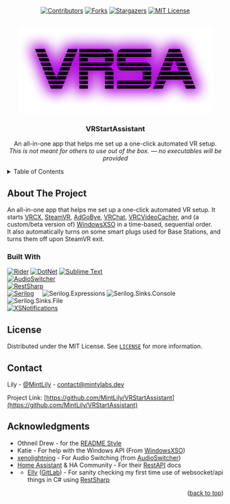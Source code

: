 <a name="readme-top"></a>

<div align="center">

[![Contributors][contributors-shield]][contributors-url]
[![Forks][forks-shield]][forks-url]
[![Stargazers][stars-shield]][stars-url]
[![MIT License][license-shield]][license-url]
<!-- [![Issues][issues-shield]][issues-url] -->

</div>



<br />
<div align="center">
  <a href="https://github.com/Minty-Labs/WindowsXSO">
    <img src="Resources/banner.png" alt="Banner Logo" height="200">
  </a>

  <h3 align="center">VRStartAssistant</h3>

  <p align="center">
    An all-in-one app that helps me set up a one-click automated VR setup.<br />
    <i>This is not meant for others to use out of the box. &mdash; no executables will be provided</i>
    <br />
  </p>
</div>



<!-- TABLE OF CONTENTS -->
<details>
  <summary>Table of Contents</summary>
  <ol>
    <li>
      <a href="#about-the-project">About The Project</a>
      <ul>
        <li><a href="#built-with">Built With</a></li>
      </ul>
    </li>
    <li><a href="#license">License</a></li>
    <li><a href="#contact">Contact</a></li>
    <li><a href="#acknowledgments">Acknowledgments</a></li>
  </ol>
</details>



<!-- ABOUT THE PROJECT -->
## About The Project

An all-in-one app that helps me set up a one-click automated VR setup. It starts [VRCX](https://github.com/vrcx-team/VRCX), [SteamVR](https://store.steampowered.com/app/250820/SteamVR/), [AdGoBye](https://github.com/AdGoBye/AdGoBye), [VRChat](https://hello.vrchat.com/), [VRCVideoCacher](https://git.ellyvr.dev/Elly/VRCVideoCacher), and (a custom/beta version of) [WindowsXSO][WindowsXSOUrl] in a time-based, sequential order.
<br>
It also automatically turns on some smart plugs used for Base Stations, and turns them off upon SteamVR exit.

### Built With

[![Rider][Rider]][RiderUrl] [![DotNet][CSharp]][DotNetUrl] [![Sublime Text][Sublime]][SublimeUrl]<br>
[![AudioSwitcher][AudioSwitcher]][AudioSwitcherUrl]<br>
[![RestSharp][RestSharp]][RestSharpUrl]<br>
[![Serilog][Serilog]][SerilogUrl] &nbsp;&nbsp;&nbsp; ![Serilog.Expressions] ![Serilog.Sinks.Console] ![Serilog.Sinks.File]<br>
[![XSNotifications][XSNotifications]][XSNotificationsUrl]

<!-- LICENSE -->
## License

Distributed under the MIT License. See [`LICENSE`][license-url] for more information.

<!-- CONTACT -->
## Contact

Lily - [@MintLiIy](https://x.com/MintLiIy) - contact@mintylabs.dev

Project Link: [https://github.com/MintLily/VRStartAssistant](https://github.com/MintLily/VRStartAssistant)

<!-- ACKNOWLEDGMENTS -->
## Acknowledgments

* Othneil Drew - for the [README Style](https://github.com/othneildrew/Best-README-Template)
* Katie - For help with the Windows API (From [WindowsXSO][WindowsXSOUrl])
* [xenolightning](https://github.com/xenolightning) - For Audio Switching (from [AudioSwitcher](https://github.com/xenolightning/AudioSwitcher))
* [Home Assistant](https://www.home-assistant.io/) & HA Community - For their [RestAPI](https://developers.home-assistant.io/docs/api/rest/) docs
* * [Elly](https://github.com/Ellyvr) ([GitLab](https://git.ellyvr.dev/Elly)) - For sanity checking my first time use of websocket/api things in C# using [RestSharp](https://restsharp.dev/)

<p align="right">(<a href="#readme-top">back to top</a>)</p>



<!-- MARKDOWN LINKS & IMAGES -->
[contributors-shield]: https://img.shields.io/github/contributors/MintLily/VRStartAssistant.svg?style=for-the-badge
[contributors-url]: https://github.com/MintLily/VRStartAssistant/graphs/contributors
[forks-shield]: https://img.shields.io/github/forks/MintLily/VRStartAssistant.svg?style=for-the-badge
[forks-url]: https://github.com/MintLily/VRStartAssistant/network/members
[stars-shield]: https://img.shields.io/github/stars/MintLily/VRStartAssistant.svg?style=for-the-badge
[stars-url]: https://github.com/MintLily/VRStartAssistant/stargazers
[issues-shield]: https://img.shields.io/github/issues/MintLily/VRStartAssistant.svg?style=for-the-badge
[issues-url]: https://github.com/MintLily/VRStartAssistant/issues
[license-shield]: https://img.shields.io/github/license/MintLily/VRStartAssistant.svg?style=for-the-badge
[license-url]: https://github.com/MintLily/VRStartAssistant/blob/main/LICENSE
[releases-url]: https://github.com/MintLily/VRStartAssistant/releases

[Rider]: https://img.shields.io/badge/Rider-000000?style=for-the-badge&logo=rider&logoColor=white
[RiderUrl]: https://jb.gg/OpenSourceSupport
[CSharp]: https://img.shields.io/badge/DotNet%208-512BD4?style=for-the-badge&logo=csharp&logoColor=white
[DotNetUrl]: https://dotnet.microsoft.com/en-us/download/dotnet/8.0
[Sublime]: https://img.shields.io/badge/Sublime%20Text-FF9800?style=for-the-badge&logo=sublimetext&logoColor=white
[SublimeUrl]: https://www.sublimetext.com/

<!-- NuGet Packages -->
[AudioSwitcher]: https://img.shields.io/badge/AudioSwitcher-004880?style=for-the-badge&logo=nuget&logoColor=white
[AudioSwitcherUrl]: https://www.nuget.org/packages/AudioSwitcher.AudioApi.CoreAudio
[RestSharp]: https://img.shields.io/badge/RestSharp-004880?style=for-the-badge&logo=nuget&logoColor=white
[RestSharpUrl]: https://www.nuget.org/packages/RestSharp
[Serilog]: https://img.shields.io/badge/Serilog-004880?style=for-the-badge&logo=nuget&logoColor=white
[SerilogUrl]: https://www.nuget.org/packages/Serilog/
[Serilog.Expressions]: https://img.shields.io/badge/Serilog.Expressions-005a80?style=for-the-badge&logo=nuget&logoColor=white
[Serilog.Sinks.Console]: https://img.shields.io/badge/Serilog.Sinks.Console-005a80?style=for-the-badge&logo=nuget&logoColor=white
[Serilog.Sinks.File]: https://img.shields.io/badge/Serilog.Sinks.File-005a80?style=for-the-badge&logo=nuget&logoColor=white
[XSNotifications]: https://img.shields.io/badge/XSNotifications-004880?style=for-the-badge&logo=nuget&logoColor=white
[XSNotificationsUrl]: https://www.nuget.org/packages/XSNotifications

<!-- Other Links -->
[XSOverlaySteam]: https://store.steampowered.com/app/1173510/XSOverlay/
[WindowsXSOUrl]: https://github.com/Minty-Labs/WindowsXSO
